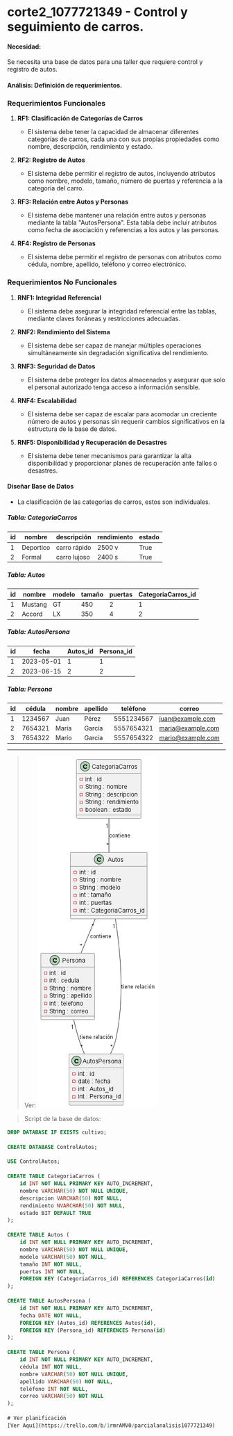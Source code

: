 # corte2_1077721349 - Control y seguimiento de carros.

#### Necesidad:
Se necesita una base de datos para una taller que requiere control y registro de autos.

#### Análisis: Definición de requerimientos.
### Requerimientos Funcionales

1. **RF1: Clasificación de Categorías de Carros**
   - El sistema debe tener la capacidad de almacenar diferentes categorías de carros, cada una con sus propias propiedades como nombre, descripción, rendimiento y estado.

2. **RF2: Registro de Autos**
   - El sistema debe permitir el registro de autos, incluyendo atributos como nombre, modelo, tamaño, número de puertas y referencia a la categoría del carro.

3. **RF3: Relación entre Autos y Personas**
   - El sistema debe mantener una relación entre autos y personas mediante la tabla "AutosPersona". Esta tabla debe incluir atributos como fecha de asociación y referencias a los autos y las personas.

4. **RF4: Registro de Personas**
   - El sistema debe permitir el registro de personas con atributos como cédula, nombre, apellido, teléfono y correo electrónico.

### Requerimientos No Funcionales

1. **RNF1: Integridad Referencial**
   - El sistema debe asegurar la integridad referencial entre las tablas, mediante claves foráneas y restricciones adecuadas.

2. **RNF2: Rendimiento del Sistema**
   - El sistema debe ser capaz de manejar múltiples operaciones simultáneamente sin degradación significativa del rendimiento.

3. **RNF3: Seguridad de Datos**
   - El sistema debe proteger los datos almacenados y asegurar que solo el personal autorizado tenga acceso a información sensible.

4. **RNF4: Escalabilidad**
   - El sistema debe ser capaz de escalar para acomodar un creciente número de autos y personas sin requerir cambios significativos en la estructura de la base de datos.

5. **RNF5: Disponibilidad y Recuperación de Desastres**
   - El sistema debe tener mecanismos para garantizar la alta disponibilidad y proporcionar planes de recuperación ante fallos o desastres.


#### Diseñar Base de Datos

- La clasificación de las categorías de carros, estos son individuales.

##### Tabla: CategoriaCarros
| id  | nombre    | descripción | rendimiento | estado |
|-----|-----------|-------------|--------------|--------|
|  1  | Deportico | carro rápido| 2500 v       | True   |
|  2  | Formal    | carro lujoso| 2400 s       | True   |

##### Tabla: Autos
| id  | nombre  | modelo | tamaño | puertas | CategoriaCarros_id |
|-----|---------|--------|--------|---------|--------------------|
|  1  | Mustang | GT     | 450    | 2       | 1                  |
|  2  | Accord  | LX     | 350    | 4       | 2                  |

##### Tabla: AutosPersona
| id  | fecha       | Autos_id | Persona_id |
|-----|-------------|----------|------------|
|  1  | 2023-05-01  | 1        | 1          |
|  2  | 2023-06-15  | 2        | 2          |

##### Tabla: Persona
| id  | cédula  | nombre    | apellido  | teléfono  | correo            |
|-----|---------|-----------|-----------|-----------|------------------|
|  1  | 1234567 | Juan      | Pérez     | 5551234567| juan@example.com |
|  2  | 7654321 | María     | García    | 5557654321| maria@example.com|
|  3  | 7654322 | Marío     | García    | 5557654322| mario@example.com|

---

> Ver:
![modelo relacional](IMG/MR.png)

> Script de la base de datos:
```sql
DROP DATABASE IF EXISTS cultivo;

CREATE DATABASE ControlAutos;

USE ControlAutos;

CREATE TABLE CategoriaCarros (
    id INT NOT NULL PRIMARY KEY AUTO_INCREMENT,
    nombre VARCHAR(50) NOT NULL UNIQUE,
    descripcion VARCHAR(50) NOT NULL,
    rendimiento NVARCHAR(50) NOT NULL,
    estado BIT DEFAULT TRUE
);

CREATE TABLE Autos (
    id INT NOT NULL PRIMARY KEY AUTO_INCREMENT,
    nombre VARCHAR(50) NOT NULL UNIQUE,
    modelo VARCHAR(50) NOT NULL,
    tamaño INT NOT NULL,
    puertas INT NOT NULL,
    FOREIGN KEY (CategoriaCarros_id) REFERENCES CategoriaCarros(id)
);

CREATE TABLE AutosPersona (
    id INT NOT NULL PRIMARY KEY AUTO_INCREMENT,
    fecha DATE NOT NULL,
    FOREIGN KEY (Autos_id) REFERENCES Autos(id),
    FOREIGN KEY (Persona_id) REFERENCES Persona(id)
);

CREATE TABLE Persona (
    id INT NOT NULL PRIMARY KEY AUTO_INCREMENT,
    cédula INT NOT NULL,
    nombre VARCHAR(50) NOT NULL UNIQUE,
    apellido VARCHAR(50) NOT NULL,
    teléfono INT NOT NULL,
    correo VARCHAR(50) NOT NULL
);

# Ver planificación 
[Ver Aquí](https://trello.com/b/1rmrAMV0/parcialanalisis1077721349)
